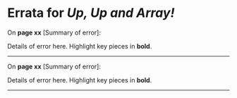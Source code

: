 # Errata for *Up, Up and Array!*

On **page xx** [Summary of error]:
 
Details of error here. Highlight key pieces in **bold**.

***

On **page xx** [Summary of error]:
 
Details of error here. Highlight key pieces in **bold**.

***